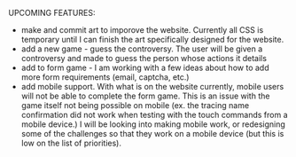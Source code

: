 UPCOMING FEATURES:
  - make and commit art to imporove the website. Currently all CSS is temporary until I can finish the art specifically designed for the website.
  - add a new game - guess the controversy. The user will be given a controversy and made to guess the person whose actions it details
  - add to form game - I am working with a few ideas about how to add more form requirements (email, captcha, etc.)
  - add mobile support. With what is on the website currently, mobile users will not be able to complete the form game. This is an issue with the game itself not being possible on mobile
    (ex. the tracing name confirmation did not work when testing with the touch commands from a mobile device.) I will be looking into making mobile work, or redesigning some of the challenges
    so that they work on a mobile device (but this is low on the list of priorities).

